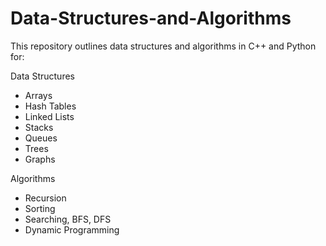 # Data-Structures-and-Algorithms

This repository outlines data structures and algorithms in C++ and Python for:

Data Structures
* Arrays
* Hash Tables
* Linked Lists
* Stacks
* Queues
* Trees
* Graphs

Algorithms
* Recursion
* Sorting
* Searching, BFS, DFS
* Dynamic Programming
